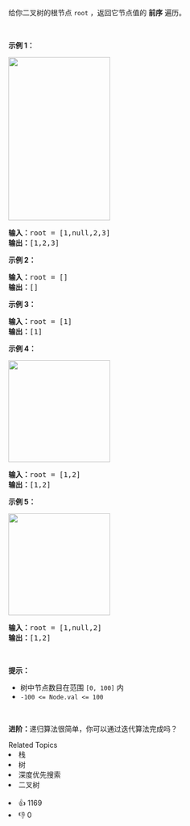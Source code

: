 <p>给你二叉树的根节点 <code>root</code> ，返回它节点值的&nbsp;<strong>前序</strong><em>&nbsp;</em>遍历。</p>

<p>&nbsp;</p>

<p><strong>示例 1：</strong></p> 
<img alt="" src="https://assets.leetcode.com/uploads/2020/09/15/inorder_1.jpg" style="width: 202px; height: 324px;" /> 
<pre>
<strong>输入：</strong>root = [1,null,2,3]
<strong>输出：</strong>[1,2,3]
</pre>

<p><strong>示例 2：</strong></p>

<pre>
<strong>输入：</strong>root = []
<strong>输出：</strong>[]
</pre>

<p><strong>示例 3：</strong></p>

<pre>
<strong>输入：</strong>root = [1]
<strong>输出：</strong>[1]
</pre>

<p><strong>示例 4：</strong></p> 
<img alt="" src="https://assets.leetcode.com/uploads/2020/09/15/inorder_5.jpg" style="width: 202px; height: 202px;" /> 
<pre>
<strong>输入：</strong>root = [1,2]
<strong>输出：</strong>[1,2]
</pre>

<p><strong>示例 5：</strong></p> 
<img alt="" src="https://assets.leetcode.com/uploads/2020/09/15/inorder_4.jpg" style="width: 202px; height: 202px;" /> 
<pre>
<strong>输入：</strong>root = [1,null,2]
<strong>输出：</strong>[1,2]
</pre>

<p>&nbsp;</p>

<p><strong>提示：</strong></p>

<ul> 
 <li>树中节点数目在范围 <code>[0, 100]</code> 内</li> 
 <li><code>-100 &lt;= Node.val &lt;= 100</code></li> 
</ul>

<p>&nbsp;</p>

<p><strong>进阶：</strong>递归算法很简单，你可以通过迭代算法完成吗？</p>

<div><div>Related Topics</div><div><li>栈</li><li>树</li><li>深度优先搜索</li><li>二叉树</li></div></div><br><div><li>👍 1169</li><li>👎 0</li></div>